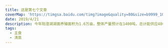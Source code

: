 ```yaml
---
title: 这是第七个文章
coverMap: 'https://timgsa.baidu.com/timg?image&quality=80&size=b9999_10000&sec=1569242045067&di=cd99f17487c9981ebc9e42cb6b5d2525&imgtype=jpg&src=http%3A%2F%2Fimg.mp.itc.cn%2Fupload%2F20160429%2Ff3434ecaecaf4830893c570985a30f1e_th.jpg'
date: 2019/4/21
description: 今年阳澄湖湖面养殖面积为1.6万亩，整体产量预计在1400吨，总计能供应480万只大闸蟹。尽管阳澄湖开湖比往年晚，但大闸蟹的个头更大、产量更高。
tags:
  - 主食
  - 清蒸
---
```

